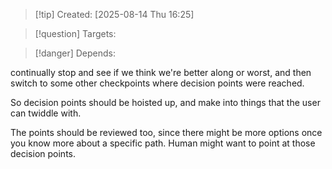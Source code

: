 
>[!tip] Created: [2025-08-14 Thu 16:25]

>[!question] Targets: 

>[!danger] Depends: 

continually stop and see if we think we're better along or worst, and then switch to some other checkpoints where decision points were reached.

So decision points should be hoisted up, and make into things that the user can twiddle with.

The points should be reviewed too, since there might be more options once you know more about a specific path.  Human might want to point at those decision points.

